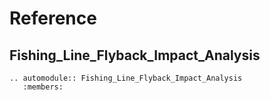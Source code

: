 # Reference

## Fishing_Line_Flyback_Impact_Analysis

```{eval-rst}
.. automodule:: Fishing_Line_Flyback_Impact_Analysis
   :members:
```
